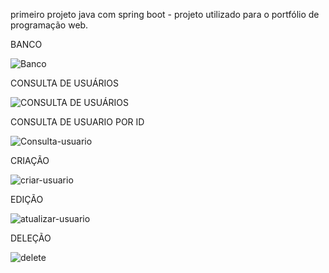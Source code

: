 primeiro projeto java com spring boot - projeto utilizado para o portfólio de programação web.

BANCO

![Banco](https://github.com/Pablo-Cogo/Java-spring-boot/assets/80169850/7e2d0ede-5b98-4e38-ad34-7452a7d0de72)

CONSULTA DE USUÁRIOS

![CONSULTA DE USUÁRIOS](https://github.com/Pablo-Cogo/Java-spring-boot/assets/80169850/0a255058-381b-4d33-b997-8a45e9965178)

CONSULTA DE USUARIO POR ID

![Consulta-usuario](https://github.com/Pablo-Cogo/Java-spring-boot/assets/80169850/de0467e5-7bfb-4416-a160-392075ffb5b6)

CRIAÇÃO

![criar-usuario](https://github.com/Pablo-Cogo/Java-spring-boot/assets/80169850/fbd720a7-059c-4e20-be4d-067d63cd6618)

EDIÇÃO

![atualizar-usuario](https://github.com/Pablo-Cogo/Java-spring-boot/assets/80169850/108fd362-ed88-4e7d-a6a4-5a779b5b126f)

DELEÇÃO

![delete](https://github.com/Pablo-Cogo/Java-spring-boot/assets/80169850/67382a5c-3f79-4683-9523-c37d1350911c)
